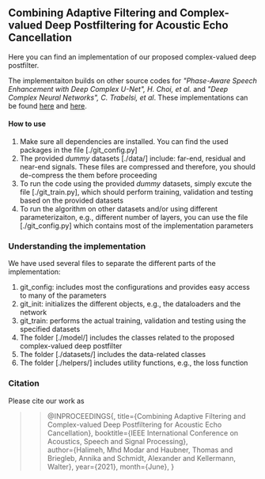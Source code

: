 
## Combining Adaptive Filtering and Complex-valued Deep Postfiltering for Acoustic Echo Cancellation 

Here you can find an implementation of our proposed complex-valued deep postfilter. 

The implementaiton builds on other source codes for *"Phase-Aware Speech Enhancement with Deep Complex U-Net", H. Choi, et al.* and *"Deep Complex Neural Networks", C. Trabelsi, et al*. These implementations can be found [here](https://github.com/chanil1218/DCUnet.pytorch) and [here](https://github.com/ChihebTrabelsi/deep_complex_networks/tree/pytorch). 

#### How to use
1. Make sure all dependencies are installed. You can find the used packages in the file [./git_config.py]
2. The provided *dummy* datasets [./data/] include: far-end, residual and near-end signals. These files are compressed and therefore, you should de-compress the them before proceeding
3. To run the code using the provided *dummy* datasets, simply excute the file [./git_train.py], which should perform training, validation and testing based on the provided datasets
4. To run the algorithm on other datasets and/or using different parameterizaiton, e.g., different number of layers, you can use the file [./git_config.py] which contains most of the implementation parameters

### Understanding the implementation
We have used several files to separate the different parts of the implementation: 
1. git_config: includes most the configurations and provides easy access to many of the parameters 
2. git_init: initializes the different objects, e.g., the dataloaders and the network
3. git_train: performs the actual training, validation and testing using the specified datasets 
4. The folder [./model/] includes the classes related to the proposed complex-valued deep postfilter
5. The folder [./datasets/] includes the data-related classes 
6. The folder [./helpers/] includes utility functions, e.g., the loss function

### Citation
Please cite our work as

>>@INPROCEEDINGS{,
  title={Combining Adaptive Filtering and Complex-valued Deep Postfiltering for Acoustic Echo Cancellation},
  booktitle={IEEE International Conference on Acoustics, Speech and Signal Processing},   
  author={Halimeh, Mhd Modar and Haubner, Thomas and Briegleb, Annika and Schmidt, Alexander and Kellermann, Walter},
  year={2021},
  month={June},
}
